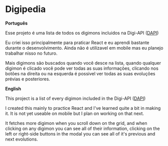 # Digipedia

**Português**

Esse projeto é uma lista de todos os digimons incluidos na Digi-API ([DAPI](https://digi-api.com/))

Eu criei isso principalmente para praticar React e eu aprendi bastante durante o desenvolvimento. Ainda não é utilizavel em mobile mas eu planejo trabalhar nisso no futuro.

Mais digimons são buscados quando você desce na lista, quando qualquer digimon é clicado você pode ver todas as suas informações, clicando nos botões na direita ou na esquerda é possivel ver todas as suas evoluções prévias e posteriores.

**English**

This project is a list of every digimon included in the Digi-API ([DAPI](https://digi-api.com/))

I created this mainly to practice React and I've learned quite a bit in making it. It is not yet useable on mobile but I plan on working on that next.

It fetches more digimon when you scroll down on the grid, and when clicking on any digimon you can see all of their information, clicking on the left or right-side buttons in the modal you can see all of it's previous and next evolutions.
